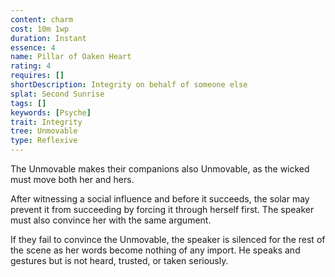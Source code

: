 ```yaml
---
content: charm
cost: 10m 1wp
duration: Instant
essence: 4
name: Pillar of Oaken Heart
rating: 4
requires: []
shortDescription: Integrity on behalf of someone else
splat: Second Sunrise
tags: []
keywords: [Psyche]
trait: Integrity
tree: Unmovable
type: Reflexive
---
```


The Unmovable makes their companions also Unmovable, as the wicked must move both her and hers.

After witnessing a social influence and before it succeeds, the solar may prevent it from succeeding by forcing it through herself first. The speaker must also convince her with the same argument.

If they fail to convince the Unmovable, the speaker is silenced for the rest of the scene as her words become nothing of any import. He speaks and gestures but is not heard, trusted, or taken seriously.
